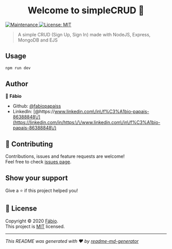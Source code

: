 <h1 align="center">Welcome to simpleCRUD 👋</h1>
<p>
  <a href="https://github.com/fabiopapaiss/simpleCRUD/graphs/commit-activity" target="_blank">
    <img alt="Maintenance" src="https://img.shields.io/badge/Maintained%3F-yes-green.svg" />
  </a>
  <a href="https://github.com/fabiopapaiss/simpleCRUD/blob/master/LICENSE" target="_blank">
    <img alt="License: MIT" src="https://img.shields.io/github/license/fabiopapaiss/simpleCRUD" />
  </a>
</p>

> A simple CRUD (Sign Up, Sign In) made with NodeJS, Express, MongoDB and EJS

## Usage

```sh
npm run dev
```

## Author

👤 **Fábio**

* Github: [@fabiopapaiss](https://github.com/fabiopapaiss)
* LinkedIn: [@https:\/\/www.linkedin.com\/in\/f%C3%A1bio-papais-86388848\/](https://linkedin.com/in/https:\/\/www.linkedin.com\/in\/f%C3%A1bio-papais-86388848\/)

## 🤝 Contributing

Contributions, issues and feature requests are welcome!<br />Feel free to check [issues page](https://github.com/fabiopapaiss/simpleCRUD/issues). 

## Show your support

Give a ⭐️ if this project helped you!

## 📝 License

Copyright © 2020 [Fábio](https://github.com/fabiopapaiss).<br />
This project is [MIT](https://github.com/fabiopapaiss/simpleCRUD/blob/master/LICENSE) licensed.

***
_This README was generated with ❤️ by [readme-md-generator](https://github.com/kefranabg/readme-md-generator)_